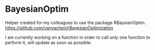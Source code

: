 # BayesianOptim

Helper created for my colleagues to use the package RBaysianOptim.
https://github.com/yanyachen/rBayesianOptimization

I am currently working on a function in order to call only one function to perform it, will update as soon as possible.
